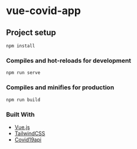 # vue-covid-app

## Project setup
```
npm install
```

### Compiles and hot-reloads for development
```
npm run serve
```

### Compiles and minifies for production
```
npm run build
```

### Built With
* [Vue.js](https://vuejs.org/)
* [TailwindCSS](https://tailwindcss.com/)
* [Covid19api](https://covid19api.com/)
